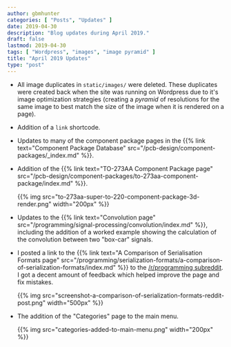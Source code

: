 ```yaml
---
author: gbmhunter
categories: [ "Posts", "Updates" ]
date: 2019-04-30
description: "Blog updates during April 2019."
draft: false
lastmod: 2019-04-30
tags: [ "Wordpress", "images", "image pyramid" ]
title: "April 2019 Updates"
type: "post"
---
```


* All image duplicates in `static/images/` were deleted. These duplicates were created back when the site was running on Wordpress due to it's image optimization strategies (creating a _pyramid_ of resolutions for the same image to best match the size of the image when it is rendered on a page).

* Addition of a `link` shortcode.

* Updates to many of the component package pages in the {{% link text="Component Package Database" src="/pcb-design/component-packages/_index.md" %}}.

* Addition of the {{% link text="TO-273AA Component Package page" src="/pcb-design/component-packages/to-273aa-component-package/index.md" %}}.

    {{% img src="to-273aa-super-to-220-component-package-3d-render.png" width="200px" %}}

* Updates to the {{% link text="Convolution page" src="/programming/signal-processing/convolution/index.md" %}}, including the addition of a worked example showing the calculation of the convolution between two "box-car" signals.

* I posted a link to the {{% link text="A Comparison of Serialisation Formats page" src="/programming/serialization-formats/a-comparison-of-serialization-formats/index.md" %}} to the [/r/programming subreddit](https://www.reddit.com/r/linux/comments/bhq9c5/how_to_use_socketcan_with_the_commandline_in_linux/). I got a decent amount of feedback which helped improve the page and fix mistakes.

    {{% img src="screenshot-a-comparison-of-serialization-formats-reddit-post.png" width="500px" %}}

* The addition of the "Categories" page to the main menu.

    {{% img src="categories-added-to-main-menu.png" width="200px" %}}
